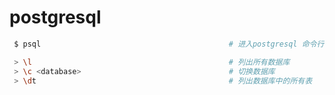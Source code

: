 <!--
 * @Author: facsert
 * @Date: 2023-12-06 22:05:18
 * @LastEditTime: 2023-12-06 22:19:33
 * @LastEditors: facsert
 * @Description: 
-->

# postgresql

```bash
 $ psql                                          # 进入postgresql 命令行  

 > \l                                            # 列出所有数据库
 > \c <database>                                 # 切换数据库
 > \dt                                           # 列出数据库中的所有表
```
